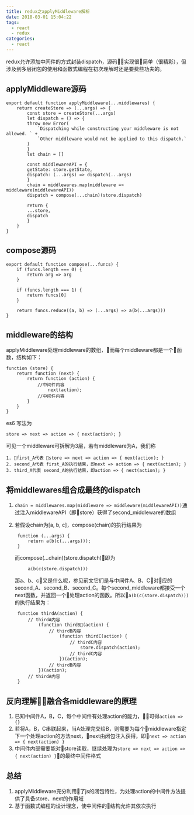 ```yaml
---
title: redux之applyMiddleware解析
date: 2018-03-01 15:04:22
tags:
  - react
  - redux
categories:
  - react
---
```


redux允许添加中间件的方式封装dispatch，源码实现很简单（很精彩），但涉及到多层闭包的使用和函数式编程在初次理解时还是要费些功夫的。
<!-- more -->
## applyMiddleware源码

    export default function applyMiddleware(...middlewares) {
        return createStore => (...args) => {
            const store = createStore(...args)
            let dispatch = () => {
            throw new Error(
                `Dispatching while constructing your middleware is not allowed. ` +
                `Other middleware would not be applied to this dispatch.`
            )
            }
            let chain = []

            const middlewareAPI = {
            getState: store.getState,
            dispatch: (...args) => dispatch(...args)
            }
            chain = middlewares.map(middleware => middleware(middlewareAPI))
            dispatch = compose(...chain)(store.dispatch)

            return {
            ...store,
            dispatch
            }
        }
    }

## compose源码

    export default function compose(...funcs) {
        if (funcs.length === 0) {
            return arg => arg
        }

        if (funcs.length === 1) {
            return funcs[0]
        }

        return funcs.reduce((a, b) => (...args) => a(b(...args)))
    }

## middleware的结构

applyMiddleware处理middleware的数组，而每个middleware都是一个函数，结构如下：

    function (store) {
        return function (next) {
            return function (action) {
                //中间件内容
                    next(action);
                //中间件内容
            }
        }
    }
es6 写法为     
    
    store => next => action => { next(action); } 

可见一个middleware可拆解为3层，若有middleware为A，我们称

    1. first_A代表 store => next => action => { next(action); }
    2. second_A代表 first_A的执行结果，即next => action => { next(action); }
    3. third_A代表 second_A的执行结果，即action => { next(action); }

## 将middlewares组合成最终的dispatch

1. `chain = middlewares.map(middleware => middleware(middlewareAPI))`通过注入middlewareAPI（即store）获得了second_middleware的数组
2. 若假设chain为[a, b, c]，compose(chain)的执行结果为      
    
        function (...args) {
            return a(b(c(...args)));
        }
    而compose(...chain)(store.dispatch)即为

            a(b(c(store.dispatch)))

    那a、b、c又是什么呢，参见前文它们是与中间件A、B、C对应的second_A、second_B、second_C。每个second_middleware都接受一个next函数，并返回一个处理action的函数。所以`a(b(c(store.dispatch)))`的执行结果为：

        function thirdA(action) {
            // thirdA内容
                (function thirdB(action) {
                    // thirdB内容
                        (function thirdC(action) {
                            // thirdC内容
                                store.dispatch(action);
                            // thirdC内容
                        })(action);
                    // thirdB内容
                })(action);
            // thirdA内容
        }

## 反向理解融合各middleware的原理

1. 已知中间件A，B，C，每个中间件有处理action的能力，可得`action => {}`
2. 若将A，B，C串联起来，当A处理完交给B，则需要为每个middleware指定下一个处理action的方法next，next由闭包注入获得，即`next => action => { next(action) }`
3. 中间件内部需要能对store读取，继续处理为`store => next => action => { next(action) }`的最终中间件格式

## 总结

1. applyMiddleware充分利用了js的闭包特性，为处理action的中间件方法提供了具备store、next的作用域
2. 基于函数式编程的设计理念，使中间件的结构允许其依次执行